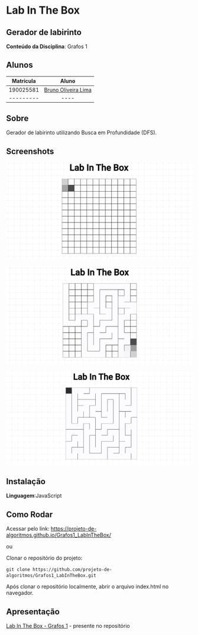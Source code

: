 # Lab In The Box

## Gerador de labirinto

**Conteúdo da Disciplina**: Grafos 1<br>

## Alunos

| Matrícula |                        Aluno                        |
| :-------: | :-------------------------------------------------: |
| 190025581 | [Bruno Oliveira Lima](https://github.com/eng-Bruno) |
| --------- |                        ----                         |

## Sobre

Gerador de labirinto utilizando Busca em Profundidade (DFS).

## Screenshots

![LabInTheBox](assets/LabInTheBox.png)

![LabInTheBox2](assets/LabInTheBox2.png)

![LabInTheBox3](assets/LabInTheBox3.png)

## Instalação

**Linguagem**:JavaScript<br>

## Como Rodar

Acessar pelo link: https://projeto-de-algoritmos.github.io/Grafos1_LabInTheBox/

ou

Clonar o repositório do projeto:

```
git clone https://github.com/projeto-de-algoritmos/Grafos1_LabInTheBox.git

```

Após clonar o repositório localmente, abrir o arquivo index.html no navegador.

## Apresentação

[Lab In The Box - Grafos 1](./apresentação/Lab%20In%20The%20Box%20-%20Grafos%201.zip) - presente no repositório
